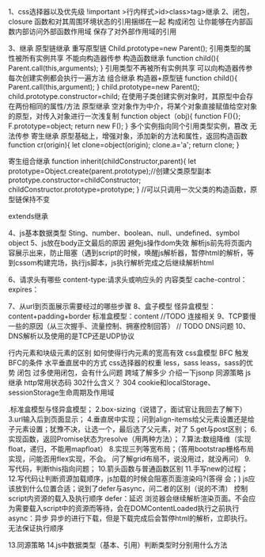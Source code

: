 1、css选择器以及优先级
!important >行内样式>id>class>tag>继承
2、闭包，closure
函数和对其周围环境状态的引用捆绑在一起 构成闭包
让你能够在内部函数内部访问外部函数作用域
保存了对外部作用域的引用

3、继承
原型链继承   重写原型链
  Child.prototype=new Parent();
  引用类型的属性被所有实例共享
  不能向构造器传参
构造函数继承
  function child(){
    Parent.call(this,arguments);
  }
  引用类型不再被所有实例共享
  可以向构造器传参
  每次创建实例都会执行一遍方法
组合继承
  构造器+原型链
  function child(){
    Parent.call(this,argument);
  }
  child.prototype=new Parent();
  child.prototype.constructor=child;
  在使用子类创建实例对象时，其原型中会存在两份相同的属性/方法
原型继承
  空对象作为中介，将某个对象直接赋值给空对象的原型，对传入对象进行一次浅复制
  function object（obj){
    function F(){};
    F.prototype=object;
    return new F();
  }
  多个实例指向同个引用类型实例，篡改
  无法传参
寄生继承
  原型基础上，增强对象，添加新的方法和属性，返回构造函数
  function cr(origin){
    let clone=object(origin);
    clone.a='a';
    return clone;
  }

寄生组合继承
function inherit(childConstructor,parent){
  let prototype=Object.create(parent.prototype);//创建父类原型副本
  prototype.constructor=childConstructor;
  childConstructor.prototype=prototype;
}
//可以只调用一次父类的构造函数，原型链保持不变

extends继承


4、js基本数据类型
Sting、number、boolean、null、undefined、symbol
object
5、js放在body正文最后的原因
  避免js操作dom失效
  解析js前先将页面内容展示出来，防止阻塞（遇到script的时候，唤醒js解析器，暂停html的解析，等到cssom构建完场，执行js脚本，js执行解析完成之后继续解析html

6、请求头有哪些
  content-type:请求头或响应头的 内容类型
  cache-control：
  expires：

7、从url到页面展示需要经过的哪些步骤
8、盒子模型
  怪异盒模型：content+padding+border
  标准盒模型：content
//TODO 连接相关
9、TCP要慢一些的原因（从三次握手、流量控制、拥塞控制回答）
// TODO DNS问题
10、DNS解析以及使用的是TCP还是UDP协议

行内元素和块级元素的区别
如何使得行内元素的宽高有效
css盒模型
BFC
触发BFC的条件
水平垂直居中的方式
css选择器的权重
less，sass
leass，sass的优势
闭包
过多使用闭包，会有什么问题
跨域了解多少
介绍一下jsonp
同源策略
js继承
http常用状态码
302什么含义？
304
cookie和localStorage、sessionStorage生命周期及作用域



.标准盒模型与怪异盒模型；
2.box-sizing（说错了，面试官让我回去了解下）
3.url输入后到页面显示；
4.垂直居中实现；问到align-items给父元素设置还是给子元素设置；犹豫不决，让选一个，最后选了父元素，对了
5.get与post区别；
6.实现函数，返回Promise状态为resolve（用两种方法）；
7.算法:数组降维（实现float，递归，不能用mapfloat）
8.实现三列等宽布局；（答用bootstrap栅格布局实现，问能否用flex实现，不会。 问了解grid布局不，说没用过，就没再问）
9.写代码，判断this指向问题；
10.箭头函数与普通函数区别
11.手写new的过程；
12.写代码让判断资源加载顺序，js加载的时候会阻塞页面渲染吗?(答得 会；)  js应该放到什么位置合适；说到了defer与async，问二者的区别（说的不清）
  控制script内资源的载入及执行顺序
  defer：延迟
    浏览器会继续解析渲染页面。不会应为需要载入script中的资源而等待，会在DOMContentLoaded执行之前执行
  async：异步
    异步的进行下载，但是下载完成后会暂停html的解析，立即执行。无法保证执行顺序


13.同源策略
14.js中数据类型（基本、引用）判断类型时分别用什么方法